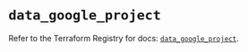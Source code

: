 # `data_google_project`

Refer to the Terraform Registry for docs: [`data_google_project`](https://registry.terraform.io/providers/hashicorp/google-beta/6.16.0/docs/data-sources/google_project).
